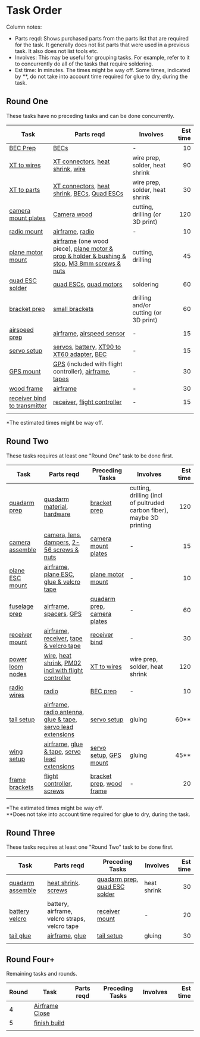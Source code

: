 # Task Order

Column notes:

* Parts reqd: Shows purchased parts from the parts list that are required for the task. It generally does not list parts that were used in a previous task. It also does not list tools etc.
* Involves: This may be useful for grouping tasks. For example, refer to it to concurrently do all of the tasks that require soldering.
* Est time: In minutes. The times might be way off. Some times, indicated by **, do not take into account time required for glue to dry, during the task.

## Round One
These tasks have no preceding tasks and can be done concurrently.

| Task | Parts reqd | Involves | Est time |
| -- | -- | -- | --: |
| [BEC Prep](tasks/bec_prep.md) | [BECs](parts/bec.md) | - | 10 |
| [XT to wires](tasks/xtwires.md) | [XT connectors](parts/xt.md), [heat shrink](parts/tapeetc.md), [wire](parts/wire.md) | wire prep, solder, heat shrink | 90 |
| [XT to parts](tasks/xtparts.md) | [XT connectors](parts/xt.md), [heat shrink](parts/tapeetc.md), [BECs](parts/bec.md), [Quad ESCs](parts/quadesc.md) | wire prep, solder, heat shrink | 30 |
| [camera mount plates](tasks/cameraplates.md) | [Camera wood](parts/camerawood.md) | cutting, drilling (or 3D print) | 120 |
| [radio mount](tasks/radio_mount.md) | [airframe](parts/airframe.md), [radio](parts/radio.md) | - | 10 |
| [plane motor mount](tasks/planemotor_mount.md) | [airframe](parts/airframe.md) (one wood piece), [plane motor & prop & holder & bushing & stop](parts/planemotor.md), [M3 8mm screws & nuts](parts/hardware.md) | cutting, drilling | 45 |
| [quad ESC solder](tasks/quadesc_solder.md) | [quad ESCs](parts/quadesc.md), [quad motors](parts/quadmotor.md) | soldering | 60 |
| [bracket prep](tasks/bracket_prep.md) | [small brackets](parts/brackets.md) | drilling and/or cutting (or 3D print) | 60 |
| [airspeed prep](tasks/airspeed_prep.md) | [airframe](parts/airframe.md), [airspeed sensor](parts/airspeed.md) | - | 15 |
| [servo setup](tasks/servo_setup.md) | [servos](part/servos.md), [battery](parts/battery.md), [XT90 to XT60 adapter](parts/xt.md), [BEC](parts/bec.md) | - | 15 |
| [GPS mount](tasks/gps_mount.md) | [GPS](parts/flightcotroller.md) (included with flight controller), [airframe](parts/airframe.md), [tapes](parts/tapeetc.md) | - | 30 |
| [wood frame](tasks/wood_frame.md) | [airframe](parts/airframe.md) | - | 30 |
| [receiver bind to transmitter](tasks/receiver_bind.md) | [receiver](parts/receiver.md), [flight controller](parts/flightcontroller.md) | - | 15 |
|  |  |  |  |

*The estimated times might be way off.

## Round Two
These tasks requires at least one "Round One" task to be done first.

| Task | Parts reqd | Preceding Tasks | Involves | Est time |
| -- | -- | -- | -- | --: |
| [quadarm prep](tasks/quadarm_prep.md) | [quadarm material](parts/quadarm.md), [hardware](parts/screwsetc.md) | [bracket prep](tasks/bracket_prep.md) | cutting, drilling (incl of pultruded carbon fiber), maybe 3D printing | 120 |
| [camera assemble](tasks/camera_assemble.md) | [camera, lens](parts/camera.md), [dampers](parts/cameradampers.md), [2-56 screws & nuts](parts/screwsetc.md) | [camera mount plates](tasks/cameraplates.md) | - | 15 |
| [plane ESC mount](tasks/planeesc_mount.md) | [airframe](parts/airframe.md), [plane ESC](parts/planeesc.md), [glue & velcro tape](parts/tapeetc.md) | [plane motor mount](tasks/planemotor_mount.md) | - | 10 |
| [fuselage prep](tasks/fuselage_prep.md) | [airframe](parts/airframe.md), [spacers](parts/screwsetc.md), [GPS](parts/flightcontroller.md) | [quadarm prep](tasks/quadarm_prep.md), [camera plates](tasks/cameraplates.md) | - | 60 |
| [receiver mount](tasks/receiver_mount.md) | [airframe](parts/airframe.md), [receiver](parts/recevier.md), [tape & velcro tape](parts/tapeetc.md) | [receiver bind](tasks/receiver_bind.md) | - | 30 |
| [power loom nodes](tasks/nodes.md) | [wire](parts/wire.md), [heat shrink](parts/tapeetc.md), [PM02 incl with flight controller](parts/flightcontroller.md) | [XT to wires](tasks/xtwires.md) | wire prep, solder, heat shrink | 120 |
| [radio wires](tasks/radio_wires.md) | [radio](parts/radio.md) | [BEC prep](tasks/bec_prep.md) | - | 10 |
| [tail setup](tasks/tail_setup.md) | [airframe](parts/airframe.md), [radio antenna](parts/radio_antenna.md), [glue & tape](parts/tapeetc.md), [servo lead extensions](parts/servoext.md) | [servo setup](tasks/servo_setup.md) | gluing | 60\*\* |
| [wing setup](tasks/wing_setup.md) | [airframe](parts/airframe.md), [glue & tape](parts/tapeetc.md), [servo lead extensions](parts/servoext.md) | [servo setup](tasks/servo_setup.md), [GPS mount](tasks/gps_mount.md) | gluing | 45\*\* |
| [frame brackets](tasks/frame_brackets.md) | [flight controller](parts/flightcontroller.md), [screws](parts/screwsetc.md) | [bracket prep](tasks/bracket_prep.md), [wood frame](tasks/wood_frame.md) | - | 20 |
|  |  |  |  |  |

\*The estimated times might be way off.  
\*\*Does not take into account time required for glue to dry, during the task.

## Round Three
These tasks requires at least one "Round Two" task to be done first.

| Task | Parts reqd | Preceding Tasks | Involves | Est time |
| -- | -- | -- | -- | --: |
| [quadarm assemble](tasks/quadarm_assemble.md) | [heat shrink](parts/tapeetc.md). [screws](parts/screwsetc.md) | [quadarm prep](tasks/quadarm_prep.md), [quad ESC solder](tasks/quadesc_solder.md) | heat shrink | 30 |
| [battery velcro](tasks/battery_velcro.md) | battery, airframe, velcro straps, velcro tape | [receiver mount](tasks/receiver_mount.md) | - | 20 |
| [tail glue](tasks/tail_glue.md) | [airframe](parts/airframe.md), [glue](parts/tapeetc.md) | [tail setup](tasks/tail_setup.md) | gluing | 30 |
|  |  |  |  |  |

## Round Four+
Remaining tasks and rounds.

| Round | Task | Parts reqd | Preceding Tasks | Involves | Est time |
| -- | -- | -- | -- | -- | --: |
| 4 | [Airframe Close](tasks/airframe_close.md) |  |  |  |  |
| 5 | [finish build](tasks/finish_build.md) |  |  |  |  |
|  |  |  |  |  |  |
